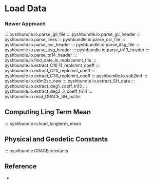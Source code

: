# Load Data

### Newer Approach
::: pyshbundle.io.parse_jpl_file
::: pyshbundle.io.parse_jpl_header
::: pyshbundle.io.parse_lines
::: pyshbundle.io.parse_csr_file
::: pyshbundle.io.parse_csr_header
::: pyshbundle.io.parse_itsg_file
::: pyshbundle.io.parse_itsg_header
::: pyshbundle.io.parse_tn13_header
::: pyshbundle.io.parse_tn14_header
::: pyshbundle.io.find_date_in_replacemnt_file
::: pyshbundle.io.extract_C10_11_replcmnt_coeff
::: pyshbundle.io.extract_C20_replcmnt_coeff
::: pyshbundle.io.extract_C30_replcmnt_coeff
::: pyshbundle.io.sub2ind
::: pyshbundle.io.cklm2sc_new
::: pyshbundle.io.extract_SH_data
::: pyshbundle.io.extract_deg1_coeff_tn13
::: pyshbundle.io.extract_deg2_3_coeff_tn14
::: pyshbundle.io.read_GRACE_SH_paths


## Computing Ling Term Mean
::: pyshbundle.io.load_longterm_mean

## Physical and Geodetic Constants
::: pyshbundle.GRACEconstants

## Reference
  - 